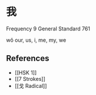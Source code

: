 # 我
Frequency 9
General Standard 761

wǒ
our, us, i, me, my, we

## References
- [[HSK 1]]
- [[7 Strokes]]
- [[戈 Radical]]